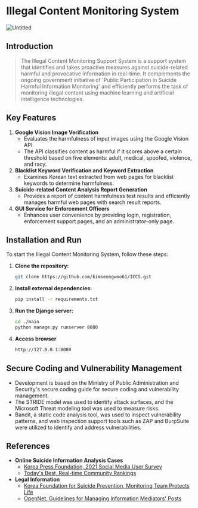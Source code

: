 # **Illegal Content Monitoring System**

![Untitled](https://prod-files-secure.s3.us-west-2.amazonaws.com/13387632-ff1f-4d43-99b8-5781a6fd4412/03f43ddc-7774-4eff-b000-8a38783c116a/Untitled.png)

## **Introduction**

> The Illegal Content Monitoring Support System is a support system that identifies and takes proactive measures against suicide-related harmful and provocative information in real-time. It complements the ongoing government initiative of 'Public Participation in Suicide Harmful Information Monitoring' and efficiently performs the task of monitoring illegal content using machine learning and artificial intelligence technologies.
> 

## **Key Features**

1. **Google Vision Image Verification**
    - Evaluates the harmfulness of input images using the Google Vision API.
    - The API classifies content as harmful if it scores above a certain threshold based on five elements: adult, medical, spoofed, violence, and racy.
2. **Blacklist Keyword Verification and Keyword Extraction**
    - Examines Korean text extracted from web pages for blacklist keywords to determine harmfulness.
3. **Suicide-related Content Analysis Report Generation**
    - Provides a report of content harmfulness test results and efficiently manages harmful web pages with search result reports.
4. **GUI Service for Enforcement Officers**
    - Enhances user convenience by providing login, registration, enforcement support pages, and an administrator-only page.

## Installation and Run

To start the Illegal Content Monitoring System, follow these steps:

1. **Clone the repository:**
    
    ```bash
    git clone https://github.com/kimseongwoo61/ICCS.git
    ```
    
2. **Install external dependencies:**
    
    ```bash
    pip install -r requirements.txt
    ```
    
3. **Run the Django server:**
    
    ```bash
    cd ./main
    python manage.py runserver 8080
    ```
    
4. **Access browser** 
    
    ```bash
    http://127.0.0.1:8080
    ```
    

## **Secure Coding and Vulnerability Management**

- Development is based on the Ministry of Public Administration and Security's secure coding guide for secure coding and vulnerability management.
- The STRIDE model was used to identify attack surfaces, and the Microsoft Threat modeling tool was used to measure risks.
- Bandit, a static code analysis tool, was used to inspect vulnerability patterns, and web inspection support tools such as ZAP and BurpSuite were utilized to identify and address vulnerabilities.

## **References**

- **Online Suicide Information Analysis Cases**
    - [Korea Press Foundation, 2021 Social Media User Survey](https://www.kpf.or.kr/front/board/boardContentsView.do?board_id=246&contents_id=62666fac70c2463c879c3a34fc12b364)
    - [Today's Best, Real-time Community Rankings](https://todaybeststory.com/ranking_current.html)
- **Legal Information**
    - [Korea Foundation for Suicide Prevention, Monitoring Team Protects Life](https://sims.kfsp.or.kr/)
    - [OpenNet, Guidelines for Managing Information Mediators' Posts](https://www.opennet.or.kr/21200)
